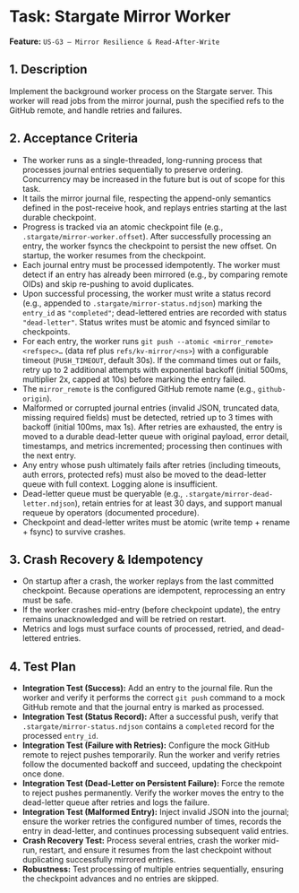 # Task: Stargate Mirror Worker

**Feature:** `US-G3 — Mirror Resilience & Read-After-Write`

## 1. Description

Implement the background worker process on the Stargate server. This worker will read jobs from the mirror journal, push the specified refs to the GitHub remote, and handle retries and failures.

## 2. Acceptance Criteria

- The worker runs as a single-threaded, long-running process that processes journal entries sequentially to preserve ordering. Concurrency may be increased in the future but is out of scope for this task.
- It tails the mirror journal file, respecting the append-only semantics defined in the post-receive hook, and replays entries starting at the last durable checkpoint.
- Progress is tracked via an atomic checkpoint file (e.g., `.stargate/mirror-worker.offset`). After successfully processing an entry, the worker fsyncs the checkpoint to persist the new offset. On startup, the worker resumes from the checkpoint.
- Each journal entry must be processed idempotently. The worker must detect if an entry has already been mirrored (e.g., by comparing remote OIDs) and skip re-pushing to avoid duplicates.
- Upon successful processing, the worker must write a status record (e.g., appended to `.stargate/mirror-status.ndjson`) marking the `entry_id` as `"completed"`; dead-lettered entries are recorded with status `"dead-letter"`. Status writes must be atomic and fsynced similar to checkpoints.
- For each entry, the worker runs `git push --atomic <mirror_remote> <refspec>…` (data ref plus `refs/kv-mirror/<ns>`) with a configurable timeout (`PUSH_TIMEOUT`, default 30s). If the command times out or fails, retry up to 2 additional attempts with exponential backoff (initial 500ms, multiplier 2x, capped at 10s) before marking the entry failed.
- The `mirror_remote` is the configured GitHub remote name (e.g., `github-origin`).
- Malformed or corrupted journal entries (invalid JSON, truncated data, missing required fields) must be detected, retried up to 3 times with backoff (initial 100ms, max 1s). After retries are exhausted, the entry is moved to a durable dead-letter queue with original payload, error detail, timestamps, and metrics incremented; processing then continues with the next entry.
- Any entry whose push ultimately fails after retries (including timeouts, auth errors, protected refs) must also be moved to the dead-letter queue with full context. Logging alone is insufficient.
- Dead-letter queue must be queryable (e.g., `.stargate/mirror-dead-letter.ndjson`), retain entries for at least 30 days, and support manual requeue by operators (documented procedure).
- Checkpoint and dead-letter writes must be atomic (write temp + rename + fsync) to survive crashes.

## 3. Crash Recovery & Idempotency

- On startup after a crash, the worker replays from the last committed checkpoint. Because operations are idempotent, reprocessing an entry must be safe.
- If the worker crashes mid-entry (before checkpoint update), the entry remains unacknowledged and will be retried on restart.
- Metrics and logs must surface counts of processed, retried, and dead-lettered entries.

## 4. Test Plan

- **Integration Test (Success):** Add an entry to the journal file. Run the worker and verify it performs the correct `git push` command to a mock GitHub remote and that the journal entry is marked as processed.
- **Integration Test (Status Record):** After a successful push, verify that `.stargate/mirror-status.ndjson` contains a `completed` record for the processed `entry_id`.
- **Integration Test (Failure with Retries):** Configure the mock GitHub remote to reject pushes temporarily. Run the worker and verify retries follow the documented backoff and succeed, updating the checkpoint once done.
- **Integration Test (Dead-Letter on Persistent Failure):** Force the remote to reject pushes permanently. Verify the worker moves the entry to the dead-letter queue after retries and logs the failure.
- **Integration Test (Malformed Entry):** Inject invalid JSON into the journal; ensure the worker retries the configured number of times, records the entry in dead-letter, and continues processing subsequent valid entries.
- **Crash Recovery Test:** Process several entries, crash the worker mid-run, restart, and ensure it resumes from the last checkpoint without duplicating successfully mirrored entries.
- **Robustness:** Test processing of multiple entries sequentially, ensuring the checkpoint advances and no entries are skipped.
